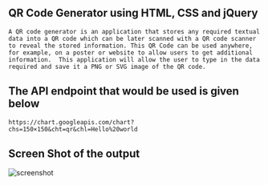 ## QR Code Generator using HTML, CSS and jQuery
``A QR code generator is an application that stores any required textual data into a QR code which can be later scanned with a QR code scanner to reveal the stored information.
This QR Code can be used anywhere, for example, on a poster or website to allow users to get additional information. 
This application will allow the user to type in the data required and save it a PNG or SVG image of the QR code. ``

## The API endpoint that would be used is given below
``https://chart.googleapis.com/chart?chs=150×150&cht=qr&chl=Hello%20world``

## Screen Shot of the output
![screenshot](https://github.com/Pradhuman-singh5/Rotten-Scripts/blob/b360b3270b0fb6edc2600dd531ff1c6b0e9ba00d/JavaScript/QR%20generator/Screenshot%202021-06-16%20124942.jpg)
